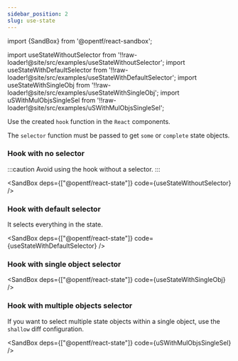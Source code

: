 ```yaml
---
sidebar_position: 2
slug: use-state
---
```


import {SandBox} from '@opentf/react-sandbox';

import useStateWithoutSelector from '!!raw-loader!@site/src/examples/useStateWithoutSelector';
import useStateWithDefaultSelector from '!!raw-loader!@site/src/examples/useStateWithDefaultSelector';
import useStateWithSingleObj from '!!raw-loader!@site/src/examples/useStateWithSingleObj';
import uSWithMulObjsSingleSel from '!!raw-loader!@site/src/examples/uSWithMulObjsSingleSel';

Use the created `hook` function in the `React` components.

The `selector` function must be passed to get `some` or `complete` state objects.

### Hook with no selector

:::caution
Avoid using the hook without a selector.
:::

<SandBox deps={["@opentf/react-state"]} code={useStateWithoutSelector} />

### Hook with default selector

It selects everything in the state.

<SandBox deps={["@opentf/react-state"]} code={useStateWithDefaultSelector} />

### Hook with single object selector

<SandBox deps={["@opentf/react-state"]} code={useStateWithSingleObj} />

### Hook with multiple objects selector

If you want to select multiple state objects within a single object, use the `shallow` diff configuration.

<SandBox deps={["@opentf/react-state"]} code={uSWithMulObjsSingleSel} />
